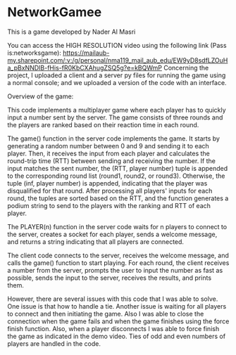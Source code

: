 # NetworkGamee
This is a game developed by Nader Al Masri

You can access the HIGH RESOLUTION video using the following link (Pass is:networksgame): https://mailaub-my.sharepoint.com/:v:/g/personal/nma119_mail_aub_edu/EW9yD8sdfLZOuHa_pBxNNDIB-fHis-fR0KbCXAhugZSQ5g?e=kBQWmP
Concerning the project, I uploaded a client and a server py files for running the game using a normal console; and we uploaded a version of the code with an interface.

Overview of the game:


This code implements a multiplayer game where each player has to quickly input a number sent by the server. The game consists of three rounds and the players are ranked based on their reaction time in each round.

The game() function in the server code implements the game. It starts by generating a random number between 0 and 9 and sending it to each player. Then, it receives the input from each player and calculates the round-trip time (RTT) between sending and receiving the number. If the input matches the sent number, the (RTT, player number) tuple is appended to the corresponding round list (round1, round2, or round3). Otherwise, the tuple (inf, player number) is appended, indicating that the player was disqualified for that round. After processing all players' inputs for each round, the tuples are sorted based on the RTT, and the function generates a podium string to send to the players with the ranking and RTT of each player.

The PLAYER(n) function in the server code waits for n players to connect to the server, creates a socket for each player, sends a welcome message, and returns a string indicating that all players are connected.

The client code connects to the server, receives the welcome message, and calls the game() function to start playing. For each round, the client receives a number from the server, prompts the user to input the number as fast as possible, sends the input to the server, receives the results, and prints them.

However, there are several issues with this code that I was able to solve. One issue is that how to handle a tie. Another issue is waiting for all players to connect and then initiating the game. Also I was able to close the connection when the game fails and when the game finishes using the force finish function. Also, when a player disconnects I was able to force finish the game as indicated in the demo video. Ties of odd and even numbers of players are handled in the code.
